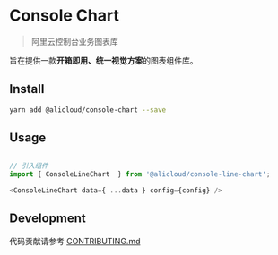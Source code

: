 # Console Chart

> 阿里云控制台业务图表库

旨在提供一款**开箱即用、统一视觉方案**的图表组件库。

## Install

```bash
yarn add @alicloud/console-chart --save
```

## Usage

```js

// 引入组件
import { ConsoleLineChart  } from '@alicloud/console-line-chart';

<ConsoleLineChart data={ ...data } config={config} />
```

## Development

代码贡献请参考 [CONTRIBUTING.md](CONTRIBUTING.md)
